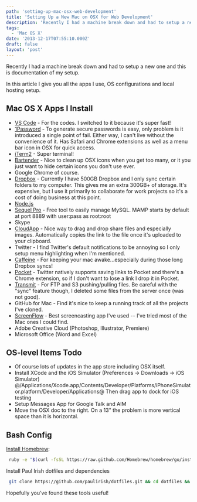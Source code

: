 ```yaml
---
path: 'setting-up-mac-osx-web-development'
title: 'Setting Up a New Mac on OSX for Web Development'
description: 'Recently I had a machine break down and had to setup a new one and this is documentation of my setup.'
tags:
  - 'Mac OS X'
date: '2013-12-17T07:55:10.000Z'
draft: false
layout: 'post'
---
```


Recently I had a machine break down and had to setup a new one and this is documentation of my setup.

In this article I give you all the apps I use, OS configurations and local hosting setup.

## Mac OS X Apps I Install

- [VS Code](https://code.visualstudio.com) - For the codes. I switched to it because it's super fast!
- [1Password](https://agilebits.com/onepassword) - To generate secure passwords is easy, only problem is it introduced a single point of fail. Either way, I can't live without the convenience of it. Has Safari and Chrome extensions as well as a menu bar icon in OSX for quick access.
- [iTerm2](www.iterm2.com) - Super terminal!
- [Bartender](http://www.macbartender.com/) - Nice to clean up OSX icons when you get too many, or it you just want to hide certain icons you don't use ever.
- Google Chrome of course.
- [Dropbox](www.dropbox.com) - Currently I have 500GB Dropbox and I only sync certain folders to my computer. This gives me an extra 300GB+ of storage. It's expensive, but I use it primarily to collaborate for work projects so it's a cost of doing business at this point.
- [Node.js](http://nodejs.org/)
- [Sequel Pro](http://www.sequelpro.com/) - Free tool to easily manage MySQL. MAMP starts by default at port 8889 with user:pass as root:root
- Skype
- [CloudApp](http://getcloudapp.com/) - Nice way to drag and drop share files and especially images. Automatically copies the link to the file once it's uploaded to your clipboard.
- Twitter - I find Twitter's default notifications to be annoying so I only setup menu highlighting when I'm mentioned.
- [Caffeine](http://lightheadsw.com/caffeine/) - For keeping your mac awake...especially during those long Dropbox syncs!
- [Pocket](http://getpocket.com/) - Twitter natively supports saving links to Pocket and there's a Chrome extension, so if I don't want to lose a link I drop it in Pocket.
- [Transmit](http://panic.com/transmit/) - For FTP and S3 pushing/pulling files. Be careful with the "sync" feature though, I deleted some files from the server once (was not good).
- GitHub for Mac - Find it's nice to keep a running track of all the projects I've cloned.
- [ScreenFlow](http://telestream.net/screenflow/) - Best screencasting app I've used -- I've tried most of the Mac ones I could find.
- Adobe Creative Cloud (Photoshop, Illustrator, Premiere)
- Microsoft Office (Word and Excel)

## OS-level Items Todo

- Of course lots of updates in the app store including OSX itself.
- Install XCode and the iOS Simulator (Preferences -> Downloads -> iOS Simulator) @/Applications/Xcode.app/Contents/Developer/Platforms/iPhoneSimulator.platform/Developer/Applications@ Then drag app to dock for iOS testing
- Setup Messages App for Google Talk and AIM
- Move the OSX doc to the right. On a 13" the problem is more vertical space than it is horizontal.

## Bash Config

[Install Homebrew](http://brew.sh/):

```bash
 ruby -e "$(curl -fsSL https://raw.github.com/Homebrew/homebrew/go/install)"
```

Install Paul Irish dotfiles and dependencies

```bash
 git clone https://github.com/paulirish/dotfiles.git && cd dotfiles && ./sync.sh ./install-deps.sh sync.sh
```

Hopefully you've found these tools useful!
